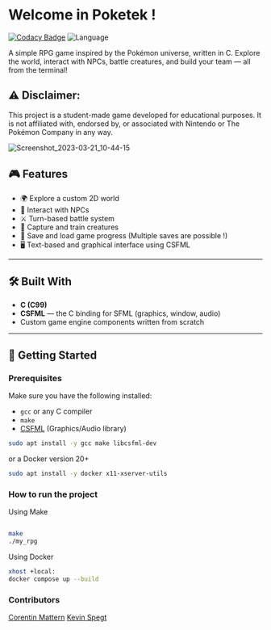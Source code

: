 # Welcome in Poketek !
[![Codacy Badge](https://app.codacy.com/project/badge/Grade/f99426f2eaf44c8aa0b37d177eb6c90f)](https://www.codacy.com/gh/LucasMarsala/my_rpg_2017/dashboard?utm_source=github.com&amp;utm_medium=referral&amp;utm_content=LucasMarsala/my_rpg_2017&amp;utm_campaign=Badge_Grade)
![Language](https://img.shields.io/badge/language-C-blue.svg)

A simple RPG game inspired by the Pokémon universe, written in C. 
Explore the world, interact with NPCs, battle creatures, and build your team — all from the terminal!

## ⚠️ Disclaimer:
This project is a student-made game developed for educational purposes. It is not affiliated with, endorsed by, or associated with Nintendo or The Pokémon Company in any way.

![Screenshot_2023-03-21_10-44-15](https://user-images.githubusercontent.com/39527261/226570311-82b98bd7-3c2d-40f4-8309-0a1866fea20a.png)

## 🎮 Features

- 🌍 Explore a custom 2D world
- 🧍 Interact with NPCs
- ⚔️ Turn-based battle system
- 🐾 Capture and train creatures
- 💾 Save and load game progress (Multiple saves are possible !)
- 🖥️ Text-based and graphical interface using CSFML

---

## 🛠️ Built With

- **C (C99)**
- **CSFML** — the C binding for SFML (graphics, window, audio)
- Custom game engine components written from scratch

---

## 🚀 Getting Started

### Prerequisites

Make sure you have the following installed:

- `gcc` or any C compiler
- `make`
- [CSFML](https://www.sfml-dev.org/download/csfml/) (Graphics/Audio library)

```bash
sudo apt install -y gcc make libcsfml-dev
```

or a Docker version 20+

```bash
sudo apt install -y docker x11-xserver-utils
```

### How to run the project

Using Make

```bash

make
./my_rpg
```

Using Docker
```bash
xhost +local:
docker compose up --build
```

### Contributors
[Corentin Mattern](https://github.com/cmattern68)
[Kevin Spegt](https://github.com/MrKrj)
